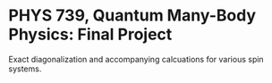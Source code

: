 # PHYS 739, Quantum Many-Body Physics: Final Project

Exact diagonalization and accompanying calcuations for various spin systems.
